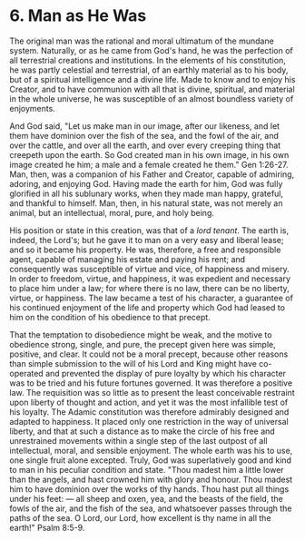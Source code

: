 # 6. Man as He Was

The original man was the rational and moral ultimatum of the mundane system. Naturally, or as he came from God's hand, he was the perfection of all terrestrial creations and institutions. In the elements of his constitution, he was partly celestial and terrestrial, of an earthly material as to his body, but of a spiritual intelligence and a divine life. Made to know and to enjoy his Creator, and to have communion with all that is divine, spiritual, and material in the whole universe, he was susceptible of an almost boundless variety of enjoyments.

And God said, "Let us make man in our image, after our likeness, and let them have dominion over the fish of the sea, and the fowl of the air, and over the cattle, and over all the earth, and over every creeping thing that creepeth upon the earth. So God created man in his own image, in his own image created he him; a male and a female created he them." Gen 1:26-27. Man, then, was a companion of his Father and Creator, capable of admiring, adoring, and enjoying God. Having made the earth for him, God was fully glorified in all his sublunary works, when they made man happy, grateful, and thankful to himself. Man, then, in his natural state, was not merely an animal, but an intellectual, moral, pure, and holy being.

His position or state in this creation, was that of a *lord tenant*. The earth is, indeed, the Lord's; but he gave it to man on a very easy and liberal lease; and so it became his property. He was, therefore, a free and responsible agent, capable of managing his estate and paying his rent; and consequently was susceptible of virtue and vice, of happiness and misery. In order to freedom, virtue, and happiness, it was expedient and necessary to place him under a law; for where there is no law, there can be no liberty, virtue, or happiness. The law became a test of his character, a guarantee of his continued enjoyment of the life and property which God had leased to him on the condition of his obedience to that precept.


That the temptation to disobedience might be weak, and the motive to obedience strong, single, and pure, the precept given here was simple, positive, and clear. It could not be a moral precept, because other reasons than simple submission to the will of his Lord and King might have co-operated and prevented the display of pure loyalty by which his character was to be tried and his future fortunes governed. It was therefore a positive law. The requisition was so little as to present the least conceivable restraint upon liberty of thought and action, and yet it was the most infallible test of his loyalty. The Adamic constitution was therefore admirably designed and adapted to happiness. It placed only one restriction in the way of universal liberty, and that at such a distance as to make the circle of his free and unrestrained movements within a single step of the last outpost of all intellectual, moral, and sensible enjoyment. The whole earth was his to use, one single fruit alone excepted. Truly, God was superlatively good and kind to man in his peculiar condition and state. "Thou madest him a little lower than the angels, and hast crowned him with glory and honour. Thou madest him to have dominion over the works of thy hands. Thou hast put all things under his feet: — all sheep and oxen, yea, and the beasts of the field, the fowls of the air, and the fish of the sea, and whatsoever passes through the paths of the sea. O Lord, our Lord, how excellent is thy name in all the earth!" Psalm 8:5-9.
